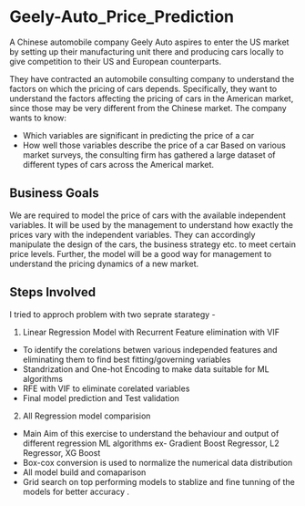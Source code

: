 # Geely-Auto_Price_Prediction

A Chinese automobile company Geely Auto aspires to enter the US market by setting up their manufacturing unit there and producing cars locally to give competition to their US and European counterparts. 

They have contracted an automobile consulting company to understand the factors on which the pricing of cars depends. Specifically, they want to understand the factors affecting the pricing of cars in the American market, since those may be very different from the Chinese market. The company wants to know:

* Which variables are significant in predicting the price of a car
* How well those variables describe the price of a car
Based on various market surveys, the consulting firm has gathered a large dataset of different types of cars across the Americal market. 


## Business Goals 

We are required to model the price of cars with the available independent variables. It will be used by the management to understand how exactly the prices vary with the independent variables. They can accordingly manipulate the design of the cars, the business strategy etc. to meet certain price levels. Further, the model will be a good way for management to understand the pricing dynamics of a new market.

## Steps Involved 

I tried to approch problem with two seprate starategy - 

1. Linear Regression Model with Recurrent Feature elimination with VIF 
* To identify the corelations betwen various independed features and eliminating them to find best fitting/governing variables
* Standrization and One-hot Encoding to make data suitable for ML algorithms 
* RFE with VIF to eliminate corelated variables
* Final model prediction and Test validation 

2. All Regression model comparision 
* Main Aim of this exercise to understand the behaviour and output of different regression ML algorithms ex- Gradient Boost Regressor, L2 Regressor, XG Boost 
* Box-cox conversion is used to normalize the numerical data distribution 
* All model build and comaparison 
* Grid search on top performing models to stablize and fine tunning of the models for better accuracy .




